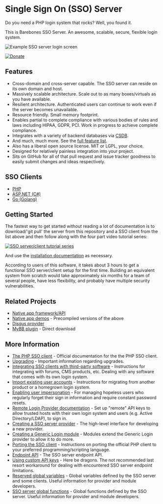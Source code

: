 Single Sign On (SSO) Server
===========================

Do you need a PHP login system that rocks?  Well, you found it.

This is Barebones SSO Server.  An awesome, scalable, secure, flexible login system.

![Example SSO server login screen](https://user-images.githubusercontent.com/1432111/39400265-0eab58a4-4ae2-11e8-88a8-b712df213468.png)

[![Donate](https://cubiclesoft.com/res/donate-shield.png)](https://cubiclesoft.com/donate/)

Features
--------

* Cross-domain and cross-server capable.  The SSO server can reside on its own domain and host.
* Massively scalable architecture.  Scale out to as many boxes/virtuals as you have available.
* Resilient architecture.  Authenticated users can continue to work even if the server becomes unavailable.
* Resource friendly.  Small memory footprint.
* Enables partial to complete compliance with various bodies of rules and laws including HIPAA, GDPR, PCI.  Work in progress to achieve complete compliance.
* Integrates with a variety of backend databases via [CSDB](https://github.com/cubiclesoft/csdb).
* And much, much more.  See the [full feature list](https://github.com/cubiclesoft/sso-server/blob/master/docs/all-features.md).
* Also has a liberal open source license.  MIT or LGPL, your choice.
* Designed for relatively painless integration into your project.
* Sits on GitHub for all of that pull request and issue tracker goodness to easily submit changes and ideas respectively.

SSO Clients
-----------

* [PHP](https://github.com/cubiclesoft/sso-client-php)
* [ASP.NET (C#)](https://github.com/cubiclesoft/sso-client-aspnet)
* [Go (Golang)](https://github.com/gbl08ma/ssoclient)

Getting Started
---------------

The fastest way to get started without reading a lot of documentation is to download/'git pull' the server from this repository and a SSO client from the list above and then follow along with the four part video tutorial series:

[![SSO server/client tutorial series](https://user-images.githubusercontent.com/1432111/39399682-1ac2d3de-4ad7-11e8-8ba7-6f1bf284e0c0.png)](https://www.youtube.com/watch?v=xjPp_YVGttw&list=PLIvucSFZRDjgiSfsm707zn-bqKd64Eikb)

And use the [installation documentation](https://github.com/cubiclesoft/sso-server/blob/master/docs/install.md) as necessary.

According to users of this software, it takes about 3 hours to get a functional SSO server/client setup for the first time.  Building an equivalent system from scratch would take approximately six months for a team of several people, have less flexibility, and probably have multiple security vulnerabilities.

Related Projects
----------------

* [Native app framework/API](https://github.com/cubiclesoft/sso-native-apps)
* [Native app demos](http://barebonescms.com/sso_native_app_demos.zip) - Precompiled versions of the above
* [Disqus provider](https://github.com/khachin/sso-disqus-provider)
* [MyBB plugin](http://barebonescms.com/MyBB_SSOClient-2.5.zip) - Direct download

More Information
----------------

* [The PHP SSO client](https://github.com/cubiclesoft/sso-server/blob/master/docs/php-sso-client.md) - Official documentation for the the PHP SSO client.
* [Upgrading](https://github.com/cubiclesoft/sso-server/blob/master/docs/upgrade.md) - Important information regarding upgrades.
* [Integrating SSO clients with third-party software](https://github.com/cubiclesoft/sso-server/blob/master/docs/integrating-with-third-party-software.md) - Instructions for integrating with forums, CMS products, etc.  Dealing with any software that comes with its own login system.
* [Import existing user accounts](https://github.com/cubiclesoft/sso-server/blob/master/docs/import-existing-user-accounts.md) - Instructions for migrating from another product or a homegrown login system.
* [Enabling user impersonation](https://github.com/cubiclesoft/sso-server/blob/master/docs/user-impersonation.md) - For managing hopeless users who regularly forget their sign in information and require constant password resets.
* [Remote Login Provider documentation](https://github.com/cubiclesoft/sso-server/blob/master/docs/remote-login-provider-setup.md) - Set up "remote" API keys to allow trusted hosts with their own login system and users (e.g. Active Directory/LDAP), to sign in.
* [Creating a SSO server provider](https://github.com/cubiclesoft/sso-server/blob/master/docs/creating-providers.md) - The high-level interface for developing a new provider.
* [Creating a Generic Login module](https://github.com/cubiclesoft/sso-server/blob/master/docs/creating-generic-login-modules.md) - Modules extend the Generic Login provider to allow it to do more.
* [Porting the SSO client](https://github.com/cubiclesoft/sso-server/blob/master/docs/porting-the-sso-client.md) - Instructions on porting the official PHP client to your preferred programming/scripting language.
* [Endpoint API](https://github.com/cubiclesoft/sso-server/blob/master/docs/endpoint-api.md) - The SSO server endpoint API.
* [Using custom API keys](https://github.com/cubiclesoft/sso-server/blob/master/docs/using-custom-api-keys.md) - Here be dragons.  The not recommended last resort workaround for dealing with encountered SSO server endpoint limitations.
* [Reserved global variables](https://github.com/cubiclesoft/sso-server/blob/master/docs/reserved-global-variables.md) - Global variables defined by the SSO server and some clients.  Useful information for provider and module developers.
* [SSO server global functions](https://github.com/cubiclesoft/sso-server/blob/master/docs/server-global-functions.md) - Global functions defined by the SSO server.  Useful information for provider and module developers.
